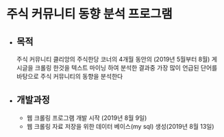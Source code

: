 # 주식 커뮤니티 동향 분석 프로그램
  * ## 목적
      주식 커뮤니티 클리앙의 주식한당 코너의 4개월 동안의 (2019년 5월부터 8월) 게시글을 크롤링 한것을 
      텍스트 마이닝 하여 분석한 결과중 가장 많이 언급된 단어를 바탕으로 주식 커뮤니티의 동향을 분석한다
 
 
 
  * ## 개발과정
       - 웹 크롤링 프로그램 개발 시작 (2019년 8월 9일)
       - 웹 크롤링 자료 저장을 위한 데이터 베이스(my sql) 생성(2019년 8월 13일)
       
